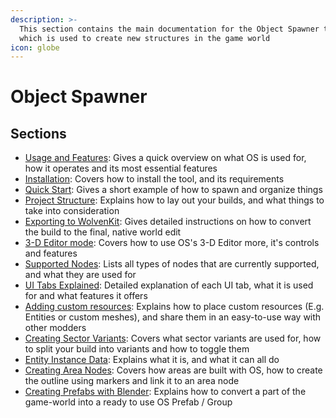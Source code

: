 ```yaml
---
description: >-
  This section contains the main documentation for the Object Spawner tool,
  which is used to create new structures in the game world
icon: globe
---
```


# Object Spawner

## Sections

* [Usage and Features](usage-and-features.md): Gives a quick overview on what OS is used for, how it operates and its most essential features
* [Installation](installation.md): Covers how to install the tool, and its requirements
* [Quick Start](quick-start.md): Gives a short example of how to spawn and organize things
* [Project Structure](project-structure.md): Explains how to lay out your builds, and what things to take into consideration
* [Exporting to WolvenKit](exporting-from-object-spawner.md): Gives detailed instructions on how to convert the build to the final, native world edit
* [3-D Editor mode](3-d-editor-mode.md): Covers how to use OS's 3-D Editor more, it's controls and features
* [Supported Nodes](supported-nodes.md): Lists all types of nodes that are currently supported, and what they are used for
* [UI Tabs Explained](ui-tabs-explained/): Detailed explanation of each UI tab, what it is used for and what features it offers
* [Adding custom resources](features-and-guides/adding-custom-resources-props.md): Explains how to place custom resources (E.g. Entities or custom meshes), and share them in an easy-to-use way with other modders
* [Creating Sector Variants](features-and-guides/creating-sector-variants.md): Covers what sector variants are used for, how to split your build into variants and how to toggle them
* [Entity Instance Data](features-and-guides/entity-instance-data.md): Explains what it is, and what it can all do
* [Creating Area Nodes](features-and-guides/setting-area-outlines.md): Covers how areas are built with OS, how to create the outline using markers and link it to an area node
* [Creating Prefabs with Blender](features-and-guides/creating-prefabs-with-blender.md): Explains how to convert a part of the game-world into a ready to use OS Prefab / Group
